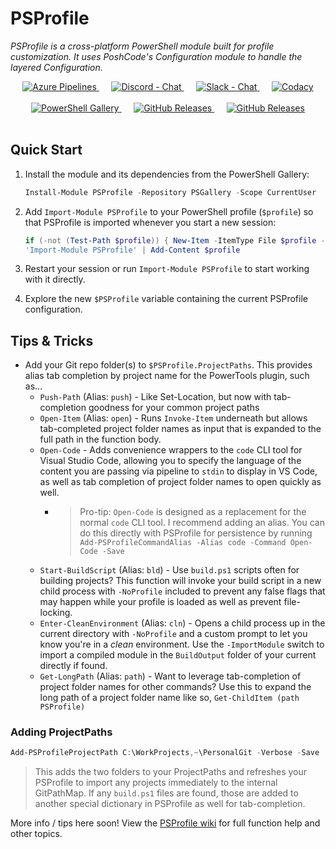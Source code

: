 # PSProfile

_PSProfile is a cross-platform PowerShell module built for profile customization. It uses PoshCode's Configuration module to handle the layered Configuration._

<div align="center">
  <!-- Azure Pipelines -->
  <a href="https://dev.azure.com/scrthq/SCRT%20HQ/_build/latest?definitionId=8">
    <img src="https://dev.azure.com/scrthq/SCRT%20HQ/_apis/build/status/scrthq.PSProfile"
      alt="Azure Pipelines" title="Azure Pipelines" />
  </a>&nbsp;&nbsp;&nbsp;&nbsp;
  <!-- Discord -->
  <a href="https://discord.gg/G66zVG7">
    <img src="https://img.shields.io/discord/235574673155293194.svg?style=flat&label=Discord&logo=discord&color=purple"
      alt="Discord - Chat" title="Discord - Chat" />
  </a>&nbsp;&nbsp;&nbsp;&nbsp;
  <!-- Slack -->
  <a href="https://scrthq-slack-invite.herokuapp.com/">
    <img src="https://img.shields.io/badge/chat-on%20slack-orange.svg?style=flat&logo=slack"
      alt="Slack - Chat" title="Slack - Chat" />
  </a>&nbsp;&nbsp;&nbsp;&nbsp;
  <!-- Codacy -->
  <a href="https://www.codacy.com/app/scrthq/PSProfile?utm_source=github.com&amp;utm_medium=referral&amp;utm_content=scrthq/PSProfile&amp;utm_campaign=Badge_Grade">
    <img src="https://api.codacy.com/project/badge/Grade/7756b60eb1c64baab17770a3cf02faa9"
      alt="Codacy" title="Codacy" />
  </a>
  </br>
  </br>
  <!-- PS Gallery -->
  <a href="https://www.PowerShellGallery.com/packages/PSProfile">
    <img src="https://img.shields.io/powershellgallery/dt/PSProfile.svg?style=flat&logo=powershell&color=blue"
      alt="PowerShell Gallery" title="PowerShell Gallery" />
  </a>&nbsp;&nbsp;&nbsp;&nbsp;
  <!-- GitHub Releases -->
  <a href="https://github.com/scrthq/PSProfile/releases/latest">
    <img src="https://img.shields.io/github/downloads/scrthq/PSProfile/total.svg?logo=github&color=blue"
      alt="GitHub Releases" title="GitHub Releases" />
  </a>&nbsp;&nbsp;&nbsp;&nbsp;
  <!-- GitHub Releases -->
  <a href="https://github.com/scrthq/PSProfile/releases/latest">
    <img src="https://img.shields.io/github/release/scrthq/PSProfile.svg?label=version&logo=github"
      alt="GitHub Releases" title="GitHub Releases" />
  </a>
</div>
<br />

## Quick Start

1. Install the module and its dependencies from the PowerShell Gallery:

    ```powershell
    Install-Module PSProfile -Repository PSGallery -Scope CurrentUser
    ```
2. Add `Import-Module PSProfile` to your PowerShell profile (`$profile`) so that PSProfile is imported whenever you start a new session:

    ```powershell
    if (-not (Test-Path $profile)) { New-Item -ItemType File $profile -Force }
    'Import-Module PSProfile' | Add-Content $profile
    ```
3. Restart your session or run `Import-Module PSProfile` to start working with it directly.
4. Explore the new `$PSProfile` variable containing the current PSProfile configuration.

## Tips & Tricks

* Add your Git repo folder(s) to `$PSProfile.ProjectPaths`. This provides alias tab completion by project name for the PowerTools plugin, such as...
    * `Push-Path` (Alias: `push`) - Like Set-Location, but now with tab-completion goodness for your common project paths
    * `Open-Item` (Alias: `open`) - Runs `Invoke-Item` underneath but allows tab-completed project folder names as input that is expanded to the full path in the function body.
    * `Open-Code` - Adds convenience wrappers to the `code` CLI tool for Visual Studio Code, allowing you to specify the language of the content you are passing via pipeline to `stdin` to display in VS Code, as well as tab completion of project folder names to open quickly as well.
      * > Pro-tip: `Open-Code` is designed as a replacement for the normal `code` CLI tool. I recommend adding an alias. You can do this directly with PSProfile for persistence by running `Add-PSProfileCommandAlias -Alias code -Command Open-Code -Save`
    * `Start-BuildScript` (Alias: `bld`) - Use `build.ps1` scripts often for building projects? This function will invoke your build script in a new child process with `-NoProfile` included to prevent any false flags that may happen while your profile is loaded as well as prevent file-locking.
    * `Enter-CleanEnvironment` (Alias: `cln`) - Opens a child process up in the current directory with `-NoProfile` and a custom prompt to let you know you're in a _clean_ environment. Use the `-ImportModule` switch to import a compiled module in the `BuildOutput` folder of your current directly if found.
    * `Get-LongPath` (Alias: `path`) - Want to leverage tab-completion of project folder names for other commands? Use this to expand the long path of a project folder name like so, `Get-ChildItem (path PSProfile)`

### Adding ProjectPaths

```powershell
Add-PSProfileProjectPath C:\WorkProjects,~\PersonalGit -Verbose -Save
```

> This adds the two folders to your ProjectPaths and refreshes your PSProfile to import any projects immediately to the internal GitPathMap. If any `build.ps1` files are found, those are added to another special dictionary in PSProfile as well for tab-completion.

More info / tips here soon! View the [PSProfile wiki](https://github.com/scrthq/PSProfile/wiki) for full function help and other topics.
